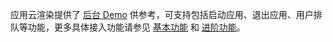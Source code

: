 应用云渲染提供了 [后台 Demo](https://github.com/tencentyun/car-server-demo) 供参考，可支持包括启动应用、退出应用、用户排队等功能，更多具体接入功能请参见 [基本功能](https://cloud.tencent.com/document/product/1547/78126 ) 和 [进阶功能](https://cloud.tencent.com/document/product/1547/78127)。
